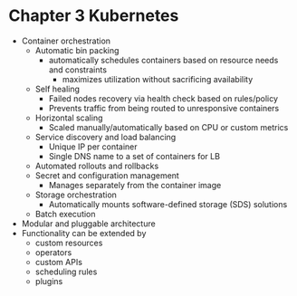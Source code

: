 # Chapter 3 Kubernetes
- Container orchestration
	- Automatic bin packing
		- automatically schedules containers based on resource needs and constraints
			- maximizes utilization without sacrificing availability
	- Self healing
		- Failed nodes recovery via health check based on rules/policy
		- Prevents traffic from being routed to unresponsive containers
	- Horizontal scaling
		- Scaled manually/automatically based on CPU or custom metrics
	- Service discovery and load balancing
		- Unique IP per container
		- Single DNS name to a set of containers for LB
	- Automated rollouts and rollbacks
	- Secret and configuration management
		- Manages separately from the container image
	- Storage orchestration
		- Automatically mounts software-defined storage (SDS) solutions
	- Batch execution
- Modular and pluggable architecture
- Functionality can be extended by
	- custom resources
	- operators
	- custom APIs
	- scheduling rules
	- plugins

